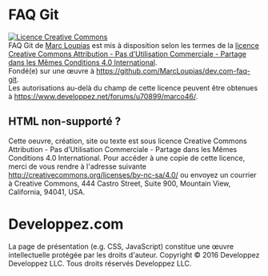 # FAQ Git

<a rel="license" href="http://creativecommons.org/licenses/by-nc-sa/4.0/"><img alt="Licence Creative Commons" style="border-width:0" src="https://i.creativecommons.org/l/by-nc-sa/4.0/88x31.png" /></a><br /><span xmlns:dct="http://purl.org/dc/terms/" href="http://purl.org/dc/dcmitype/Text" property="dct:title" rel="dct:type">FAQ Git</span> de <a xmlns:cc="http://creativecommons.org/ns#" href="https://github.com/MarcLoupias/dev.com-faq-git" property="cc:attributionName" rel="cc:attributionURL">Marc Loupias</a> est mis à disposition selon les termes de la <a rel="license" href="http://creativecommons.org/licenses/by-nc-sa/4.0/">licence Creative Commons Attribution - Pas d’Utilisation Commerciale - Partage dans les Mêmes Conditions 4.0 International</a>.<br />Fondé(e) sur une œuvre à <a xmlns:dct="http://purl.org/dc/terms/" href="https://github.com/MarcLoupias/dev.com-faq-git" rel="dct:source">https://github.com/MarcLoupias/dev.com-faq-git</a>.<br />Les autorisations au-delà du champ de cette licence peuvent être obtenues à <a xmlns:cc="http://creativecommons.org/ns#" href="https://www.developpez.net/forums/u70899/marco46/" rel="cc:morePermissions">https://www.developpez.net/forums/u70899/marco46/</a>.

## HTML non-supporté ?

Cette oeuvre, création, site ou texte est sous licence Creative Commons  Attribution - Pas d’Utilisation Commerciale - Partage dans les Mêmes Conditions 4.0 International. Pour accéder à une copie de cette licence, merci de vous rendre à l'adresse suivante http://creativecommons.org/licenses/by-nc-sa/4.0/ ou envoyez un courrier à Creative Commons, 444 Castro Street, Suite 900, Mountain View, California, 94041, USA.

# Developpez.com

La page de présentation (e.g. CSS, JavaScript) constitue une œuvre intellectuelle protégée par les droits d'auteur. Copyright © 2016 Developpez Developpez LLC. Tous droits réservés Developpez LLC. 